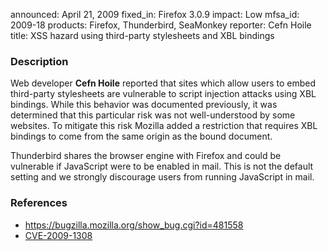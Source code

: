 announced: April 21, 2009
fixed_in: Firefox 3.0.9
impact: Low
mfsa_id: 2009-18
products: Firefox, Thunderbird, SeaMonkey
reporter: Cefn Hoile
title: XSS hazard using third-party stylesheets and XBL bindings

<h3>Description</h3>

<p>Web developer <strong>Cefn Hoile</strong> reported that sites which
allow users to embed third-party stylesheets are vulnerable to script
injection attacks using XBL bindings.  While this behavior was
documented previously, it was determined that this particular risk was
not well-understood by some websites.  To mitigate this risk Mozilla
added a restriction that requires XBL bindings to come from the same
origin as the bound document.</p>

<p class="note">Thunderbird shares the browser engine with Firefox and
could be vulnerable if JavaScript were to be enabled in mail. This is
not the default setting and we strongly discourage users from running
JavaScript in mail.</p>

<h3>References</h3>

<ul>
  <li><a href="https://bugzilla.mozilla.org/show_bug.cgi?id=481558">https://bugzilla.mozilla.org/show_bug.cgi?id=481558</a></li>
  <li><a class="ex-ref" href="http://cve.mitre.org/cgi-bin/cvename.cgi?name=CVE-2009-1308">CVE-2009-1308</a></li>
</ul>



